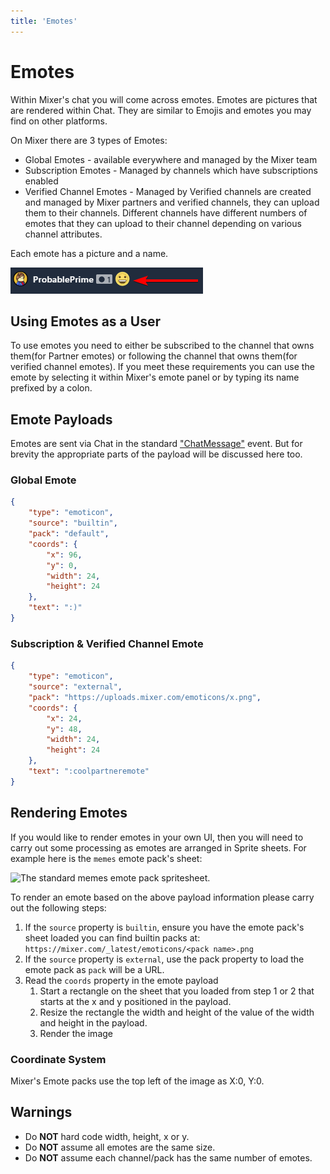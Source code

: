 ```yaml
---
title: 'Emotes'
---
```

# Emotes

Within Mixer's chat you will come across emotes. Emotes are pictures that are rendered within Chat. They are similar to Emojis and emotes you may find on other platforms.

On Mixer there are 3 types of Emotes:
- Global Emotes - available everywhere and managed by the Mixer team
- Subscription Emotes - Managed by channels which have subscriptions enabled
- Verified Channel Emotes - Managed by Verified channels are created and managed by Mixer partners and verified channels, they can upload them to their channels. Different channels have different numbers of emotes that they can upload to their channel depending on various channel attributes.

Each emote has a picture and a name.

![An example Emote, a Smiley face.](./exampleEmote.png?classes=caption "An example Emote, a Smiley face.")


## Using Emotes as a User

To use emotes you need to either be subscribed to the channel that owns them(for Partner emotes) or following the channel that owns them(for verified channel emotes). If you meet these requirements you can use the emote by selecting it within Mixer's emote panel or by typing its name prefixed by a colon.

## Emote Payloads

Emotes are sent via Chat in the standard ["ChatMessage"](/reference/chat/events/chatmessage#regular-message) event. But for brevity the appropriate parts of the payload will be discussed here too.

### Global Emote

```json
{
    "type": "emoticon",
    "source": "builtin",
    "pack": "default",
    "coords": {
        "x": 96,
        "y": 0,
        "width": 24,
        "height": 24
    },
    "text": ":)"
}
```
### Subscription & Verified Channel Emote

```json
{
    "type": "emoticon",
    "source": "external",
    "pack": "https://uploads.mixer.com/emoticons/x.png",
    "coords": {
        "x": 24,
        "y": 48,
        "width": 24,
        "height": 24
    },
    "text": ":coolpartneremote"
}
```

## Rendering Emotes

If you would like to render emotes in your own UI, then you will need to carry out some processing as emotes are arranged in Sprite sheets. For example here is the `memes` emote pack's sheet:

![The standard memes emote pack spritesheet.](https://mixer.com/_latest/emoticons/memes.png?classes=caption "The standard memes emote pack spritesheet.")

To render an emote based on the above payload information please carry out the following steps:
1. If the `source` property is `builtin`, ensure you have the emote pack's sheet loaded you can find builtin packs at: `https://mixer.com/_latest/emoticons/<pack name>.png`
2. If the `source` property is `external`, use the pack property to load the emote pack as `pack` will be a URL.
3. Read the `coords` property in the emote payload
   1. Start a rectangle on the sheet that you loaded from step 1 or 2 that starts at the x and y positioned in the payload.
   2. Resize the rectangle the width and height of the value of the width and height in the payload.
   3. Render the image

### Coordinate System

Mixer's Emote packs use the top left of the image as X:0, Y:0.

## Warnings
- Do **NOT** hard code width, height, x or y.
- Do **NOT** assume all emotes are the same size.
- Do **NOT** assume each channel/pack has the same number of emotes.


